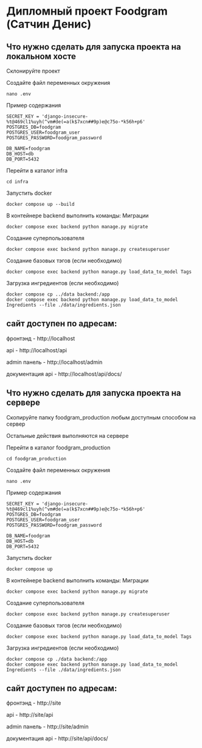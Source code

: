# Дипломный проект Foodgram (Сатчин Денис)

## Что нужно сделать для запуска проекта на локальном хосте
Склонируйте проект

Создайте файл переменных окружения 

```
nano .env
```

Пример содержания
```
SECRET_KEY = 'django-insecure-%t@469cl1%uyh(^vm#de(=a(k$7xcn##9p)e@c75o-*k56h+p6'
POSTGRES_DB=foodgram
POSTGRES_USER=foodgram_user
POSTGRES_PASSWORD=foodgram_password

DB_NAME=foodgram
DB_HOST=db
DB_PORT=5432
```

Перейти в каталог infra

```
cd infra
```

Запустить docker

```
docker compose up --build
```

В контейнере backend выполнить команды:
Миграции
```
docker compose exec backend python manage.py migrate
```

Создание суперпользователя
```
docker compose exec backend python manage.py createsuperuser
```

Создание базовых тэгов (если необходимо)
```
docker compose exec backend python manage.py load_data_to_model Tags
```

Загрузка ингредиентов (если необходимо)
```
docker compose cp ../data backend:/app
docker compose exec backend python manage.py load_data_to_model Ingredients --file ./data/ingredients.json
```

## сайт доступен по адресам:
фронтэнд - http://localhost

api - http://localhost/api

admin панель - http://localhost/admin

документация api - http://localhost/api/docs/


## Что нужно сделать для запуска проекта на сервере
Скопируйте папку foodgram_production  любым доступным способом на сервер

Остальные действия выполняются на сервере


Перейти в каталог foodgram_production

```
cd foodgram_production
```

Создайте файл переменных окружения 

```
nano .env
```

Пример содержания
```
SECRET_KEY = 'django-insecure-%t@469cl1%uyh(^vm#de(=a(k$7xcn##9p)e@c75o-*k56h+p6'
POSTGRES_DB=foodgram
POSTGRES_USER=foodgram_user
POSTGRES_PASSWORD=foodgram_password

DB_NAME=foodgram
DB_HOST=db
DB_PORT=5432
```

Запустить docker

```
docker compose up 
```

В контейнере backend выполнить команды:
Миграции
```
docker compose exec backend python manage.py migrate
```

Создание суперпользователя
```
docker compose exec backend python manage.py createsuperuser
```

Создание базовых тэгов (если необходимо)
```
docker compose exec backend python manage.py load_data_to_model Tags
```

Загрузка ингредиентов (если необходимо)
```
docker compose cp ./data backend:/app
docker compose exec backend python manage.py load_data_to_model Ingredients --file ./data/ingredients.json
```

## сайт доступен по адресам:
фронтэнд - http://site

api - http://site/api

admin панель - http://site/admin

документация api - http://site/api/docs/